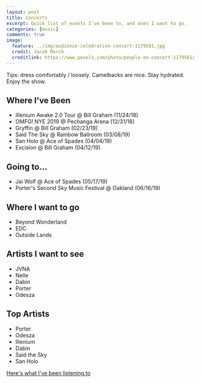 ```yaml
---
layout: post
title: Concerts
excerpt: Quick list of events I've been to, and ones I want to go.
categories: [music]
comments: true
image:
  feature: ../img/audience-celebration-concert-1179581.jpg
  credit: Jacob Morch
  creditlink: https://www.pexels.com/photo/people-on-concert-1179581/
---
```


Tips: dress comfortably / loosely. Camelbacks are nice. Stay hydrated.
Enjoy the show.



## Where I've Been
- Illenium Awake 2.0 Tour @ Bill Graham (11/24/18)
- OMFG! NYE 2019 @ Pechanga Arena (12/31/18)
- Gryffin @ Bill Graham (02/23/19)
- Said The Sky @ Rainbow Ballroom (03/08/19)
- San Holo @ Ace of Spades (04/04/19)
- Excision @ Bill Graham (04/12/19)


## Going to...
- Jai Wolf @ Ace of Spades (05/17/19)
- Porter's Second Sky Music Festival @ Oakland (06/16/19)

## Where I want to go
- Beyond Wonderland
- EDC
- Outside Lands

## Artists I want to see
- JVNA
- Nelle
- Dabin
- Porter
- Odesza


## Top Artists
- Porter
- Odesza
- Illenium
- Dabin
- Said the Sky
- San Holo

[Here's what I've been listening to](https://soundcloud.com/user-884716107/likes)
